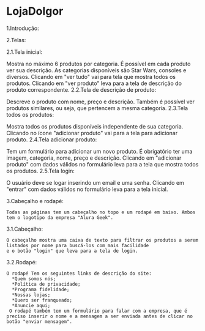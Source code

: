 # LojaDoIgor

1.Introdução:

2.Telas:

 2.1.Tela inicial:
 
  Mostra no máximo 6 produtos por categoria. É possível em cada produto ver sua descrição. 
  As categorias disponíveis são Star Wars, consoles e diversos. 
  Clicando em "ver tudo" vai para tela que mostra todos os produtos.
  Clicando em "ver produto" leva para a tela de descrição do produto correspondente.
 2.2.Tela de descrição de produto:
 
  Descreve o produto com nome, preço e descrição. Também é possível ver produtos similares, ou seja, que pertencem a mesma categoria.
 2.3.Tela todos os produtos:
 
  Mostra todos os produtos disponíveis independente de sua categoria. Clicando no ícone "adicionar produto" vai para a tela para adicionar produto.
 2.4.Tela adicionar produto:
 
 Tem um formulário para adicionar um novo produto. É obrigatório ter uma imagem, categoria, nome, preço e descrição. Clicando em "adicionar produto" com dados válidos
 no formulário leva para a tela que mostra
 todos os produtos.
 2.5.Tela login:
 
  O usuário deve se logar inserindo um email e uma senha. Clicando em "entrar" com dados válidos no formulário leva para a tela inicial.
  
  3.Cabeçalho e rodapé:
  
    Todas as páginas tem um cabeçalho no topo e um rodapé em baixo. Ambos tem o logotipo da empresa "Alura Geek".
  3.1.Cabeçalho:
  
    O cabeçalho mostra uma caixa de texto para filtrar os produtos a serem listados por nome para buscá-los com mais facilidade
    e o botão "login" que leva para a tela de login.
  3.2.Rodapé:
  
    O rodapé Tem os seguintes links de descrição do site:
      *Quem somos nós;
      *Política de privacidade;
      *Programa fidelidade;
      *Nossas lojas;
      *Quero ser franqueado;
      *Anuncie aqui;
     O rodapé também tem um formulário para falar com a empresa, que é preciso inserir o nome e a mensagem a ser enviada antes de clicar no botão "enviar mensagem".
      
  
